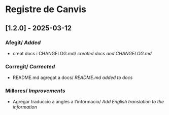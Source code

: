 # Registre de Canvis

## [1.2.0] - 2025-03-12
### Afegit/ *Added*
- creat docs i CHANGELOG.md/ *created docs and CHANGELOG.md*

### Corregit/ *Corrected*
- README.md agregat a docs/ *README.md added to docs*

### Millores/ *Improvements*
- Agregar traduccio a angles a l'informacio/ *Add English translation to the information*
